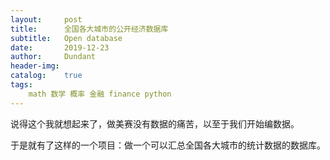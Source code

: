```yaml
---
layout:     post
title:      全国各大城市的公开经济数据库
subtitle:   Open database
date:       2019-12-23
author:     Dundant
header-img:
catalog:    true
tags:
    math 数学 概率 金融 finance python
---
```


说得这个我就想起来了，做美赛没有数据的痛苦，以至于我们开始编数据。

于是就有了这样的一个项目：做一个可以汇总全国各大城市的统计数据的数据库。

